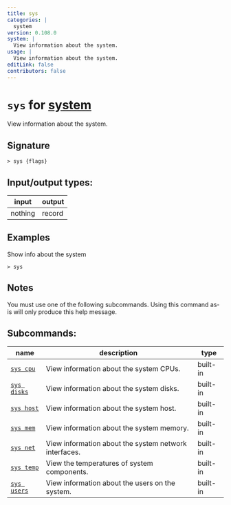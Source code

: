 ```yaml
---
title: sys
categories: |
  system
version: 0.108.0
system: |
  View information about the system.
usage: |
  View information about the system.
editLink: false
contributors: false
---
```

<!-- This file is automatically generated. Please edit the command in https://github.com/nushell/nushell instead. -->

# `sys` for [system](/commands/categories/system.md)

<div class='command-title'>View information about the system.</div>

## Signature

```> sys {flags} ```


## Input/output types:

| input   | output |
| ------- | ------ |
| nothing | record |
## Examples

Show info about the system
```nu
> sys

```

## Notes
You must use one of the following subcommands. Using this command as-is will only produce this help message.

## Subcommands:

| name                                       | description                                           | type     |
| ------------------------------------------ | ----------------------------------------------------- | -------- |
| [`sys cpu`](/commands/docs/sys_cpu.md)     | View information about the system CPUs.               | built-in |
| [`sys disks`](/commands/docs/sys_disks.md) | View information about the system disks.              | built-in |
| [`sys host`](/commands/docs/sys_host.md)   | View information about the system host.               | built-in |
| [`sys mem`](/commands/docs/sys_mem.md)     | View information about the system memory.             | built-in |
| [`sys net`](/commands/docs/sys_net.md)     | View information about the system network interfaces. | built-in |
| [`sys temp`](/commands/docs/sys_temp.md)   | View the temperatures of system components.           | built-in |
| [`sys users`](/commands/docs/sys_users.md) | View information about the users on the system.       | built-in |